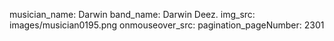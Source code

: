 musician_name: Darwin
band_name: Darwin Deez.
img_src: images/musician0195.png
onmouseover_src: 
pagination_pageNumber: 2301
